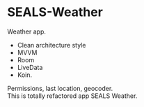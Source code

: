 # SEALS-Weather
Weather app.</br>
- Сlean architecture style
- MVVM
- Room
- LiveData
- Koin.

Permissions, last location, geocoder.</br>
This is totally refactored app SEALS Weather.
